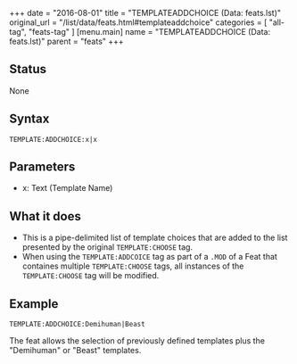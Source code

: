 +++
date = "2016-08-01"
title = "TEMPLATEADDCHOICE (Data: feats.lst)"
original_url = "/list/data/feats.html#templateaddchoice"
categories = [ "all-tag", "feats-tag" ]
[menu.main]
    name = "TEMPLATEADDCHOICE (Data: feats.lst)"
    parent = "feats"
+++

## Status

None

## Syntax

`TEMPLATE:ADDCHOICE:x|x`

## Parameters

-   x: Text (Template Name)



What it does
------------

-   This is a pipe-delimited list of template choices that are added to
    the list presented by the original `TEMPLATE:CHOOSE` tag.
-   When using the `TEMPLATE:ADDCOICE` tag as part of a `.MOD` of a Feat
    that containes multiple `TEMPLATE:CHOOSE` tags, all instances of the
    `TEMPLATE:CHOOSE` tag will be modified.

Example
-------

`TEMPLATE:ADDCHOICE:Demihuman|Beast`

The feat allows the selection of previously defined templates plus the
"Demihuman" or "Beast" templates.

